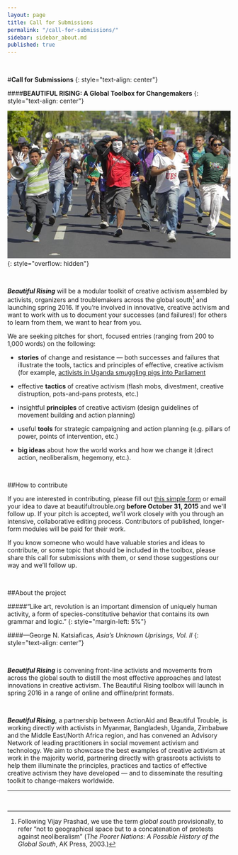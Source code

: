 ```yaml
---
layout: page
title: Call for Submissions
permalink: "/call-for-submissions/"
sidebar: sidebar_about.md
published: true
---
```




<br/>

#**Call for Submissions**
{: style="text-align: center"}

####**BEAUTIFUL RISING: A Global Toolbox for Changemakers**
{: style="text-align: center"}

<!-- What's going on with this image overflow? -->
![Activista El Salvador celebrates the 22nd anniversary of the peace agreement ending civil war and making way for democracy.](/assets/bg5.jpg)
{: style="overflow: hidden"}

<br/>

**_Beautiful Rising_** will be a modular toolkit of creative activism assembled by activists, organizers and troublemakers across the global south[^1] and launching spring 2016. If you’re involved in innovative, creative activism and want to work with us to document your successes (and failures!) for others to learn from them, we want to hear from you.

We are seeking pitches for short, focused entries (ranging from 200 to 1,000 words) on the following:

* **stories** of change and resistance — both successes and failures that illustrate the tools, tactics and principles of effective, creative activism (for example, [activists in Uganda smuggling pigs into Parliament](http://www.aljazeera.com/news/africa/2014/06/uganda-students-smuggle-pigs-into-parliament-2014619135814262144.html)

* effective **tactics** of creative activism (flash mobs, divestment, creative distruption, pots-and-pans protests, etc.)

* insightful **principles** of creative activism (design guidelines of movement building and action planning)

* useful **tools** for strategic campaigning and action planning (e.g. pillars of power, points of intervention, etc.)

* **big ideas** about how the world works and how we change it (direct action, neoliberalism, hegemony, etc.).

<br/>

##How to contribute

If you are interested in contributing, please fill out [this simple form](https://docs.google.com/forms/d/1-XFgje3WdcbPexjJ3C_LeeHEFzl4HbTmA6cpqgxGeBc/viewform) or email your idea to dave at beautifultrouble.org **before October 31, 2015** and we'll follow up. If your pitch is accepted, we'll work closely with you through an intensive, collaborative editing process. Contributors of published, longer-form modules will be paid for their work.

If you know someone who would have valuable stories and ideas to contribute, or some topic that should be included in the toolbox, please share this call for submissions with them, or send those suggestions our way and we’ll follow up.

<br/>

##About the project

#####“Like art, revolution is an important dimension of uniquely human activity, a form of species-constitutive behavior that contains its own grammar and logic.”
{: style="margin-left: 5%"}

####—George N. Katsiaficas, *Asia’s Unknown Uprisings, Vol. II*
{: style="text-align: center"}

<br/>

**_Beautiful Rising_** is convening front-line activists and movements from across the global south to distill the most effective approaches and latest innovations in creative activism. The Beautiful Rising toolbox will launch in spring 2016 in a range of online and offline/print formats.

<br/>

**_Beautiful Rising_**, a partnership between ActionAid and Beautiful Trouble, is working directly with activists in Myanmar, Bangladesh, Uganda, Zimbabwe and the Middle East/North Africa region, and has convened an Advisory Network of leading practitioners in social movement activism and technology. We aim to showcase the best examples of creative activism at work in the majority world, partnering directly with grassroots activists to help them illuminate the principles, practices and tactics of effective creative activism they have developed — and to disseminate the resulting toolkit to change-makers worldwide. 

---

<br/>

[^1]: Following Vijay Prashad, we use the term *global south* provisionally, to refer “not to geographical space but to a concatenation of protests against neoliberalism” (*The Poorer Nations: A Possible History of the Global South*, AK Press, 2003.)
